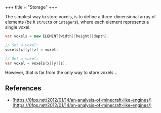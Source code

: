 +++
title = "Storage"
+++

The simplest way to store voxels, is to define a three-dimensional array of elements (be it `struct`s or `integer`s), where each element represents a single voxel:

```c#
var voxels = new ELEMENT[width][height][depth];

// Set a voxel:
voxels[x][y][z] = voxel;

// Get a voxel:
var voxel = voxels[x][y][z];
```

However, that is far from the only way to store voxels...

## References

- [https://0fps.net/2012/01/14/an-analysis-of-minecraft-like-engines/](https://0fps.net/2012/01/14/an-analysis-of-minecraft-like-engines/)
